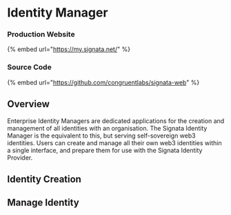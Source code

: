 # Identity Manager

### Production Website

{% embed url="https://my.signata.net/" %}

### Source Code

{% embed url="https://github.com/congruentlabs/signata-web" %}

## Overview

Enterprise Identity Managers are dedicated applications for the creation and management of all identities with an organisation. The Signata Identity Manager is the equivalent to this, but serving self-sovereign web3 identities. Users can create and manage all their own web3 identities within a single interface, and prepare them for use with the Signata Identity Provider.

## Identity Creation



## Manage Identity



